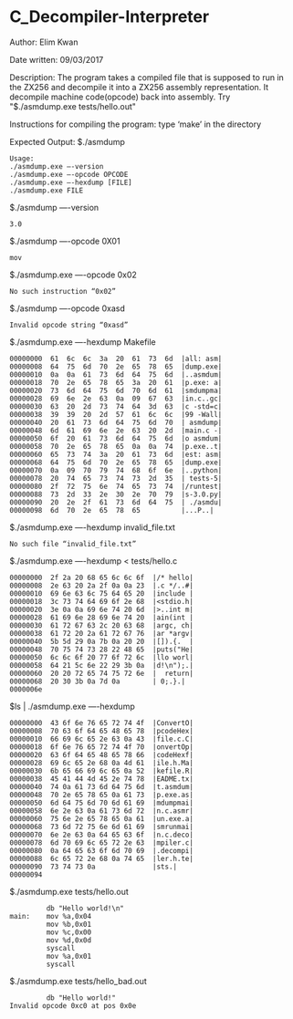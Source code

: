 # C_Decompiler-Interpreter

Author: Elim Kwan

Date written: 09/03/2017

Description: The program takes a compiled file that is supposed to run in the ZX256 and decompile it into a ZX256 assembly representation. It decompile machine code(opcode) back into assembly. Try "$./asmdump.exe tests/hello.out"

Instructions for compiling the program: type ‘make’ in the directory

Expected Output:
$./asmdump 
```console
Usage:
./asmdump.exe —-version
./asmdump.exe —-opcode OPCODE
./asmdump.exe —-hexdump [FILE]
./asmdump.exe FILE
```

$./asmdump —-version
```console
3.0
```

$./asmdump —-opcode 0X01
```console
mov
```

$./asmdump.exe —-opcode 0x02
```console
No such instruction “0x02”
```

$./asmdump —-opcode 0xasd
```console
Invalid opcode string “0xasd”
```

$./asmdump.exe —-hexdump Makefile
```console
00000000  61  6c  6c  3a  20  61  73  6d  |all: asm|
00000008  64  75  6d  70  2e  65  78  65  |dump.exe|
00000010  0a  0a  61  73  6d  64  75  6d  |..asmdum|
00000018  70  2e  65  78  65  3a  20  61  |p.exe: a|
00000020  73  6d  64  75  6d  70  6d  61  |smdumpma|
00000028  69  6e  2e  63  0a  09  67  63  |in.c..gc|
00000030  63  20  2d  73  74  64  3d  63  |c -std=c|
00000038  39  39  20  2d  57  61  6c  6c  |99 -Wall|
00000040  20  61  73  6d  64  75  6d  70  | asmdump|
00000048  6d  61  69  6e  2e  63  20  2d  |main.c -|
00000050  6f  20  61  73  6d  64  75  6d  |o asmdum|
00000058  70  2e  65  78  65  0a  0a  74  |p.exe..t|
00000060  65  73  74  3a  20  61  73  6d  |est: asm|
00000068  64  75  6d  70  2e  65  78  65  |dump.exe|
00000070  0a  09  70  79  74  68  6f  6e  |..python|
00000078  20  74  65  73  74  73  2d  35  | tests-5|
00000080  2f  72  75  6e  74  65  73  74  |/runtest|
00000088  73  2d  33  2e  30  2e  70  79  |s-3.0.py|
00000090  20  2e  2f  61  73  6d  64  75  | ./asmdu|
00000098  6d  70  2e  65  78  65          |...P..|
```

$./asmdump.exe —-hexdump invalid_file.txt
```console
No such file “invalid_file.txt”
```

$./asmdump.exe —-hexdump < tests/hello.c
```console
00000000  2f 2a 20 68 65 6c 6c 6f  |/* hello|
00000008  2e 63 20 2a 2f 0a 0a 23  |.c */..#|
00000010  69 6e 63 6c 75 64 65 20  |include |
00000018  3c 73 74 64 69 6f 2e 68  |<stdio.h|
00000020  3e 0a 0a 69 6e 74 20 6d  |>..int m|
00000028  61 69 6e 28 69 6e 74 20  |ain(int |
00000030  61 72 67 63 2c 20 63 68  |argc, ch|
00000038  61 72 20 2a 61 72 67 76  |ar *argv|
00000040  5b 5d 29 0a 7b 0a 20 20  |[]).{.  |
00000048  70 75 74 73 28 22 48 65  |puts("He|
00000050  6c 6c 6f 20 77 6f 72 6c  |llo worl|
00000058  64 21 5c 6e 22 29 3b 0a  |d!\n");.|
00000060  20 20 72 65 74 75 72 6e  |  return|
00000068  20 30 3b 0a 7d 0a        | 0;.}.|
0000006e
```

$ls | ./asmdump.exe —-hexdump
```console
00000000  43 6f 6e 76 65 72 74 4f  |ConvertO|
00000008  70 63 6f 64 65 48 65 78  |pcodeHex|
00000010  66 69 6c 65 2e 63 0a 43  |file.c.C|
00000018  6f 6e 76 65 72 74 4f 70  |onvertOp|
00000020  63 6f 64 65 48 65 78 66  |codeHexf|
00000028  69 6c 65 2e 68 0a 4d 61  |ile.h.Ma|
00000030  6b 65 66 69 6c 65 0a 52  |kefile.R|
00000038  45 41 44 4d 45 2e 74 78  |EADME.tx|
00000040  74 0a 61 73 6d 64 75 6d  |t.asmdum|
00000048  70 2e 65 78 65 0a 61 73  |p.exe.as|
00000050  6d 64 75 6d 70 6d 61 69  |mdumpmai|
00000058  6e 2e 63 0a 61 73 6d 72  |n.c.asmr|
00000060  75 6e 2e 65 78 65 0a 61  |un.exe.a|
00000068  73 6d 72 75 6e 6d 61 69  |smrunmai|
00000070  6e 2e 63 0a 64 65 63 6f  |n.c.deco|
00000078  6d 70 69 6c 65 72 2e 63  |mpiler.c|
00000080  0a 64 65 63 6f 6d 70 69  |.decompi|
00000088  6c 65 72 2e 68 0a 74 65  |ler.h.te|
00000090  73 74 73 0a              |sts.|
00000094
```

$./asmdump.exe tests/hello.out
```console
         db "Hello world!\n"
main:    mov %a,0x04
         mov %b,0x01
         mov %c,0x00
         mov %d,0x0d
         syscall
         mov %a,0x01
         syscall
```

$./asmdump.exe tests/hello_bad.out
```console
         db "Hello world!"
Invalid opcode 0xc0 at pos 0x0e
```

